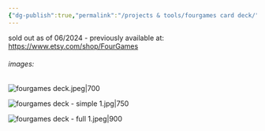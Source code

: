 ```yaml
---
{"dg-publish":true,"permalink":"/projects & tools/fourgames card deck/","tags":["player","tool","facilitation","alchemy"],"created":"2024-06-17T19:29:50.883-03:00","updated":"2024-06-20T17:33:15.608-03:00"}
---
```


sold out as of 06/2024 - previously available at: https://www.etsy.com/shop/FourGames
###### images:

![fourgames deck.jpeg|700](/img/user/assets/fourgames%20deck.jpeg)

![fourgames deck - simple 1.jpg|750](/img/user/assets/fourgames%20deck%20-%20simple%201.jpg)

![fourgames deck - full 1.jpeg|900](/img/user/assets/fourgames%20deck%20-%20full%201.jpeg)